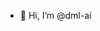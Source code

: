 - 👋 Hi, I’m @dml-ai


<!---
dml-ai/dml-ai is a ✨ special ✨ repository because its `README.md` (this file) appears on your GitHub profile.
You can click the Preview link to take a look at your changes.
--->
